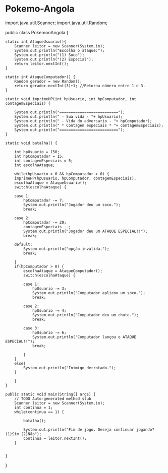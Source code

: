 # Pokemo-Angola

import java.util.Scanner;
import java.util.Random;

public class PokemonAngola {
	
	static int AtaqueUsuario(){
		Scanner leitor = new Scanner(System.in);
		System.out.println("Escolha o ataque:");
		System.out.println("(1) Soco");
		System.out.println("(2) Especial");
		return leitor.nextInt();
	}
	
	static int AtaqueComputador() {
		Random gerador = new Random();
		return gerador.nextInt(3)+1; //Retorna número entre 1 e 3.
	}
	
	static void imprimeHP(int hpUsuario, int hpComputador, int contagemEspeciais) {
		
		System.out.println("==========================");
		System.out.println(" - Sua vida - "+ hpUsuario);
		System.out.println(" - Vida do adversario - "+ hpComputador);
		System.out.println(" * Contagem especiais * "+ contagemEspeciais);
		System.out.println("==========================");
	}
	
	static void batalha() {
		
		int hpUsuario = 150;
		int hpComputador = 15;
		int contagemEspeciais = 5;
		int escolhaAtaque;
		
		while(hpUsuario > 0 && hpComputador > 0) {
		imprimeHP(hpUsuario, hpComputador, contagemEspeciais);
		escolhaAtaque = AtaqueUsuario();
		switch(escolhaAtaque) {
		
		case 1:
			hpComputador -= 7;
			System.out.println("Jogador deu um soco.");
			break;
			
		case 2:
			hpComputador -= 20;
			contagemEspeciais --;
			System.out.println("Jogador deu um ATAQUE ESPECIAL!!");
			break;
		
		default:
			System.out.println("opção invalida.");
			break;
		
		}
		if(hpComputador > 0) {
			escolhaAtaque = AtaqueComputador();
			switch(escolhaAtaque) {
			
			case 1:
				hpUsuario -= 3;
				System.out.println("Computador aplicou um soco.");
				break;
			 
			case 2:
				hpUsuario -= 4;
				System.out.println("Computador deu um chute.");
				break;
			
			case 3:
				hpUsuario -= 6;
				System.out.println("Computador lançou o ATAQUE ESPECIAL!!");
				break;
			
			}
		}
		else{
			System.out.println("Inimigo derrotado.");
		}
		
		}
	}
	
	public static void main(String[] args) {
		// TODO Auto-generated method stub
		Scanner leitor = new Scanner(System.in);
		int continua = 1;
		while(continua == 1) {			
			
			batalha();
			
			System.out.println("Fim de jogo. Deseja continuar jogando? (1)Sim (2)Não");
			continua = leitor.nextInt();
		}
	
	
	}

}
